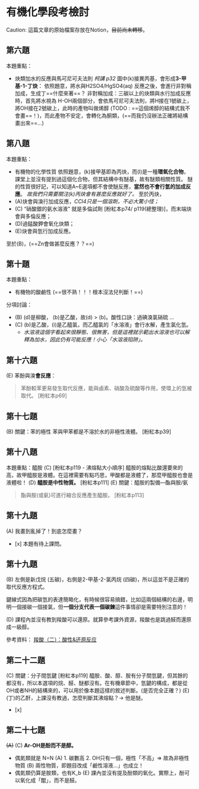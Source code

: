# 有機化學段考檢討
Caution: 這篇文章的原始檔案存放在Notion，~~目前尚未轉移~~。
## 第六題
本題重點：
- 炔類加水的反應與馬可尼可夫法則 *柯講 p32*
圖中(k)接異丙基，會形成**3-甲基-1-丁炔**：
依照題意，將水與H2SO4/HgSO4(aq) 反應之後，會進行非對稱加成，生成丁==什麼來著==？
非對稱加成：三碳以上的炔類與水行加成反應時，首先將水視為 H-OH兩個部分，會依馬可尼可夫法則，將H接在1號碳上，將OH接在2號碳上，此時的產物叫做烯醇 (TODO : ==這個烯醇的結構式我不會畫==！)，而此產物不安定，會轉化為酮類，(==而我仍沒辦法正確將結構畫出來==…)
## 第八題
本題重點：
- 有機物的化學性質
依照題意，(k)接甲基即為丙炔，而(l)是一種**環氧化合物**，課堂上並沒有提到過這個化合物，但其結構中有醚基，故有醚類相關性質。
醚的性質很好記，可以知道A~E選項都不會使醚反應，**當然也不會行氫的加成反應**。 *故我們只需要關注(k)丙炔會有甚麼反應就好了。*
至於丙炔，
- (A)炔會與溴行加成反應，*CCl4只是一個溶劑，不必大驚小怪；*
- (C) “硝酸銀的氨水溶液” 就是多倫試劑 [粉紅本p74/ p119(總整理)]，而末端炔會與多倫反應；
- (D)過錳酸鉀會氧化炔類；
- (E)炔會與氫行加成反應。

至於(B)，(==Zn會做甚麼反應？？==)

## 第十題

本題重點：
- 有機物的酸鹼性 (==很不熟！！！根本沒法兒判斷！==)

分項討論：
- (B) (d)是柳酸， (b)是乙酸，故(d) > (b)。酸性口訣：過碘溴氯硝硫 …
- (C) (b)是乙酸，(i)是乙醯氯，而乙醯氯的「水溶液」會行水解，產生氯化氫。
	- *水溶液這個字看起來很靜態、很無害，但是這裡就示範出水溶液也可以解釋為加水，因此仍有可能反應！小心「水溶液陷阱」。*


## 第十六題
(E) 苯酚與溴**會反應**：
> 苯酚較苯更易發生取代反應，能與鹵素、硝酸及硫酸等作用，使環上的氫被取代。 [粉紅本p69]

## 第十七題
(B) 關鍵：苯的極性
苯與甲苯都是不溶於水的非極性液體。 [粉紅本p39]

## 第十八題
本題重點：醯胺
(C) [粉紅本p119 - 沸熔點大小順序] 醯胺的熔點比酸還要來的高，故甲醯胺是液體。在這裡需要有點巧思，甲酸都是液體了，那麼甲醯胺也會是液體啦！
(D) **醯胺是中性物質。** [粉紅本p111]
(E) 關鍵：醯胺的製備—酯與胺/氨
> 酯與胺(或氨)可進行縮合反應產生醯胺。 [粉紅本p113]

## 第十九題
(A) 我畫到亂掉了！到底怎麼畫？
- [x] 
 本題有待上課問。
## 第十九題

(B) 左側是新戊烷 (五碳)，右側是2-甲基-2-氯丙烷 (四碳)，所以這並不是正確的取代反應方程式。

鍵線式因為把碳氫的表達簡略化，有時候很容易搞錯，比如這兩個結構的右邊，明明一個接碳一個接氯，但**一個分支代表一個碳鍊**這件事情卻是需要特別注意的！

(D) 課程內並沒有教到羧酸可以還原。就算參考課外資源，羧酸也是跳過醛而還原成一級醇。

參考資料：
[羧酸（二）：酸性&还原反应](https://youtu.be/lWTz3a9jZO4?feature=shared&t=569)

## 第二十二題
(C) 關鍵：分子間氫鍵
[粉紅本p119] 醯胺、酸、醇、胺有分子間氫鍵，但其餘的都沒有，所以本選項的烷、醛、醚都沒有。在有機章節中，氫鍵的構成，都是從OH或者NH的結構來的，可以用於像本題這樣的敘述判斷。(是否完全正確？)
(E) (丁)的乙酐，上課沒有教過，怎麼判斷其沸熔點？→ 他是醚。
- [x] 

## 第二十七題
~~(A)~~ (C) **Ar-OH是酚而不是醇。**
- 偶氮類就是 N=N
(A) 1. 碳數高 2. OH只有一個，極性「不高」⇒ 故為非極性物質
(B) 兩性物質，即題目改成「鹼性溶液…」也成立！
- 偶氮類仍算是胺類，也有K_b
(E) 課內並沒有提及酚類的氧化。實際上，酚可以氧化成「醌」，而不是醛。